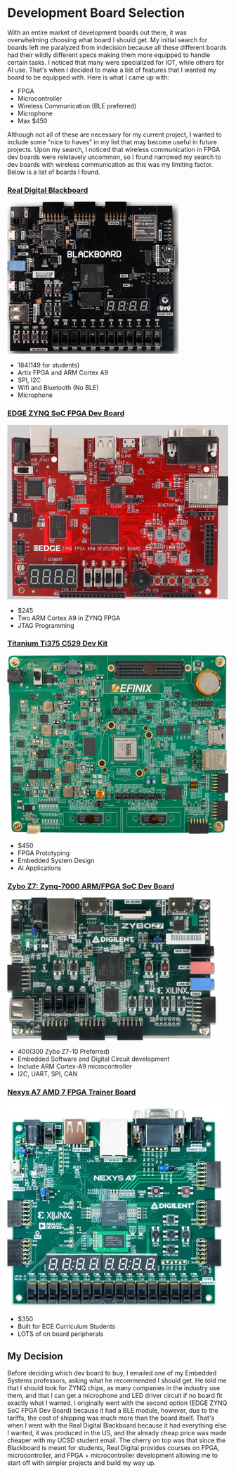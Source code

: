 # Development Board Selection

With an entire market of development boards out there, it was overwhelming choosing what board I should get. My initial search for boards left me paralyzed from indecision because all these different boards
had their wildly different specs making them more equipped to handle certain tasks. I noticed that many were specialized for IOT, while others for AI use. That's when I decided to make a list of features
that I wanted my board to be equipped with. Here is what I came up with:

- FPGA
- Microcontroller
- Wireless Communication (BLE preferred)
- Microphone
- Max $450

Although not all of these are necessary for my current project, I wanted to include some "nice to haves" in my list that may become useful in future projects. Upon my search, I noticed that wireless
communication in FPGA dev boards were reletavely uncommon, so I found narrowed my search to dev boards with wireless communication as this was my limiting factor. Below is a list of boards I found.

### [Real Digital Blackboard](https://www.realdigital.org/hardware/blackboard)
![Real Digital Blackboard](../images/RealDigitalBlackboard.png)

- $184 ($149 for students)
- Artix FPGA and ARM Cortex A9
- SPI, I2C
- Wifi and Bluetooth (No BLE)
- Microphone

### [EDGE ZYNQ SoC FPGA Dev Board](https://allaboutfpga.com/product/edge-zynq-soc-fpga-development-board/)
![Edge ZYNQ](../images/EdgeSYNQSoC.png)

- $245
- Two ARM Cortex A9 in ZYNQ FPGA
- JTAG Programming

### [Titanium Ti375 C529 Dev Kit](https://www.efinixinc.com/products-devkits-titaniumti375c529.html)
![Titanium Dev Kit](../images/TitaniumDevBoard.png)

- $450
- FPGA Prototyping
- Embedded System Design
- AI Applications

### [Zybo Z7: Zynq-7000 ARM/FPGA SoC Dev Board](https://digilent.com/shop/zybo-z7-zynq-7000-arm-fpga-soc-development-board/)
![ZYBO Z7](../images/ZyboZ7.png)

- $400 ($300 Zybo Z7-10 Preferred)
- Embedded Software and Digital Circuit development
- Include ARM Cortex-A9 microcontroller
- I2C, UART, SPI, CAN

### [Nexys A7 AMD 7 FPGA Trainer Board](https://digilent.com/shop/nexys-a7-amd-artix-7-fpga-trainer-board-recommended-for-ece-curriculum/)
![Nexys A7](../images/NexysA7.png)

- $350
- Built for ECE Curriculum Students
- LOTS of on board peripherals

## My Decision

Before deciding which dev board to buy, I emailed one of my Embedded Systems professors, asking what he recommended I should get. He told me that I should look for ZYNQ chips, as many companies in 
the industry use them, and that I can get a microphone and LED driver circuit if no board fit exactly what I wanted. I originally went with the second option (EDGE ZYNQ SoC FPGA Dev Board)
because it had a BLE module, however, due to the tariffs, the cost of shipping was much more than the board itself. That's when I went with the Real Digital Blackboard because it had everything else I wanted,
it was produced in the US, and the already cheap price was made cheaper with my UCSD student email. The cherry on top was that since the Blackboard is meant for students, Real Digital provides courses
on FPGA, microcontroller, and FPGA + microcontroller development allowing me to start off with simpler projects and build my way up.
